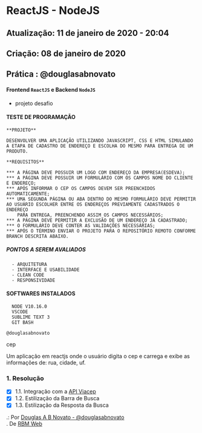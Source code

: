 # ReactJS - NodeJS

## Atualização: 11 de janeiro de 2020 - 20:04
## Criação: 08 de janeiro de 2020
## Prática : @douglasabnovato
 

#### Frontend `ReactJS` e Backend `NodeJS`
- projeto desafio

#### TESTE DE PROGRAMAÇÃO 

    **PROJETO**
    
    DESENVOLVER UMA APLICAÇÃO UTILIZANDO JAVASCRIPT, CSS E HTML SIMULANDO A ETAPA DE CADASTRO DE ENDEREÇO E ESCOLHA DO MESMO PARA ENTREGA DE UM PRODUTO.
 
    **REQUISITOS**

    *** A PÁGINA DEVE POSSUIR UM LOGO COM ENDEREÇO DA EMPRESA(ESDEVA);
    *** A PÁGINA DEVE POSSUIR UM FORMULÁRIO COM OS CAMPOS NOME DO CLIENTE E ENDEREÇO;
    *** APÓS INFORMAR O CEP OS CAMPOS DEVEM SER PREENCHIDOS AUTOMATICAMENTE;
    *** UMA SEGUNDA PÁGINA OU ABA DENTRO DO MESMO FORMULÁRIO DEVE PERMITIR AO USUÁRIO ESCOLHER ENTRE OS ENDEREÇOS PREVIAMENTE CADASTRADOS O ENDEREÇO 
        PARA ENTREGA, PREENCHENDO ASSIM OS CAMPOS NECESSÁRIOS;  
    *** A PÁGINA DEVE PERMITIR A EXCLUSÃO DE UM ENDEREÇO JÁ CADASTRADO;
    *** O FORMULÁRIO DEVE CONTER AS VALIDAÇÕES NECESSÁRIAS;
    *** APÓS O TÉRMINO ENVIAR O PROJETO PARA O REPOSITÓRIO REMOTO CONFORME BRANCH DESCRITA ABAIXO.

#####  PONTOS A SEREM AVALIADOS ########
	 
	  - ARQUITETURA 
	  - INTERFACE E USABILIDADE
	  - CLEAN CODE
	  - RESPONSIVIDADE
	  
	  
####  SOFTWARES INSTALADOS ########
	  
	  NODE V10.16.0
	  VSCODE
	  SUBLIME TEXT 3
	  GIT BASH

`@douglasabnovato`



cep 

Um aplicação em reactjs onde o usuário digita o cep e carrega e exibe as informações de: rua, cidade, uf.

### 1. Resolução 

- [x] 1.1. Integração com a [API Viacep](https://viacep.com.br)
- [x] 1.2. Estilização da Barra de Busca
- [x] 1.3. Estilização da Resposta da Busca

.: Por [Douglas A B Novato - @douglasabnovato](https://linktr.ee/douglasabnovato)<br/>
. De [RBM Web](https://site.rbmweb.com.br/)
